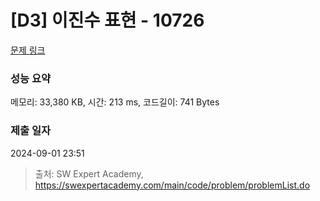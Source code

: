 # [D3] 이진수 표현 - 10726 

[문제 링크](https://swexpertacademy.com/main/code/problem/problemDetail.do?contestProbId=AXRSXf_a9qsDFAXS) 

### 성능 요약

메모리: 33,380 KB, 시간: 213 ms, 코드길이: 741 Bytes

### 제출 일자

2024-09-01 23:51



> 출처: SW Expert Academy, https://swexpertacademy.com/main/code/problem/problemList.do